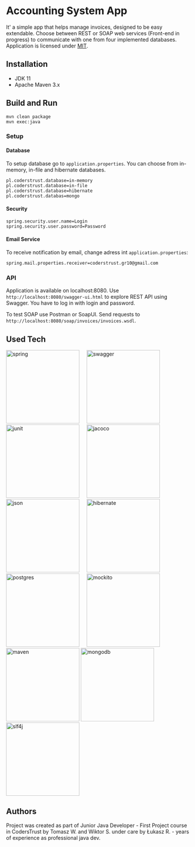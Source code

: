 # Accounting System App

It' a simple app that helps manage invoices, designed to be easy extendable. Choose between REST or SOAP web services (Front-end in progress) to communicate with one from four implemented databases. Application is licensed under [MIT](https://en.wikipedia.org/wiki/MIT_License).

## Installation
* JDK 11
* Apache Maven 3.x

## Build and Run
    mvn clean package
    mvn exec:java 
    
### Setup
#### Database
To setup database go to `application.properties`. You can choose from in-memory, in-file and hibernate databases.
```
pl.coderstrust.database=in-memory
pl.coderstrust.database=in-file
pl.coderstrust.database=hibernate
pl.coderstrust.databas=mongo
```
#### Security
```
spring.security.user.name=Login
spring.security.user.password=Password
```
#### Email Service
To receive notification by email, change adress int `application.properties`:
```
spring.mail.properties.receiver=coderstrust.gr10@gmail.com
```
### API
Application is available on localhost:8080. Use `http://localhost:8080/swagger-ui.html` to explore REST API using Swagger. You have to log in with login and password.

To test SOAP use Postman or SoapUI. Send requests to `http://localhost:8080/soap/invoices/invoices.wsdl`.
## Used Tech
<p float="left">
<img src="https://upload.wikimedia.org/wikipedia/commons/thumb/4/44/Spring_Framework_Logo_2018.svg/320px-Spring_Framework_Logo_2018.svg.png" alt="spring" width="200"/>&nbsp;&nbsp;&nbsp;&nbsp;
<img src="https://www.ixpole.com/wp-content/uploads/2018/05/Swagger-logo-300x106.png" alt="swagger" width="200"/>&nbsp;&nbsp;&nbsp;&nbsp;
<img src="https://cdn-images-1.medium.com/max/800/1*AiTBjfsoj3emarTpaeNgKQ.png" alt="junit" width="200"/>&nbsp;&nbsp;&nbsp;&nbsp;
<img src="https://www.jacoco.org/images/jacoco.png" alt="jacoco" width="200"/>
<img src="https://www.ydop.com/wp-content/uploads/2015/06/json-logo-300x143.png" alt="json" width="200"/>&nbsp;&nbsp;&nbsp;&nbsp;
<img src="http://fruzenshtein.com/wp-content/uploads/2014/01/Hibernate-logo.png" alt="hibernate" width="200"/>&nbsp;&nbsp;&nbsp;&nbsp;
<img src="https://d1.awsstatic.com/rdsImages/postgresql_logo.6de4615badd99412268bc6aa8fc958a0f403dd41.png" alt="postgres" width="200"/>&nbsp;&nbsp;&nbsp;&nbsp;
<img src="https://static.javadoc.io/org.mockito/mockito-core/2.27.0/org/mockito/logo.png" alt="mockito" width="200"/>
<img src="http://training.bizleap.com/wp-content/uploads/2018/02/maven-logo.png" alt="maven" width="200"/>   
<img src="https://xebialabs.com/wp-content/uploads/files/tool-chest/mongodb.jpg" alt="mongodb" width="200"/>
<img src="https://1.bp.blogspot.com/-6YJ9_NHn6ao/V1GiFoQ7RSI/AAAAAAAASes/4Nhlho624yQhymyGSB8Wf2h_IwePx3cdgCLcB/s1600/log.png" alt="slf4j" width="200"/>
</p>

## Authors
Project was created as part of Junior Java Developer - First Project course in CodersTrust by Tomasz W. and Wiktor S. under care by Łukasz R. - years of experience as professional java dev.
